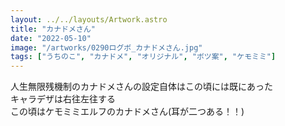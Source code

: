 ```yaml
---
layout: ../../layouts/Artwork.astro
title: "カナドメさん"
date: "2022-05-10"
image: "/artworks/0290ログボ_カナドメさん.jpg"
tags: ["うちのこ", "カナドメ", "オリジナル", "ボツ案", "ケモミミ"]
---
```


人生無限残機制のカナドメさんの設定自体はこの頃には既にあった  
キャラデザは右往左往する  
この頃はケモミミエルフのカナドメさん(耳が二つある！！)